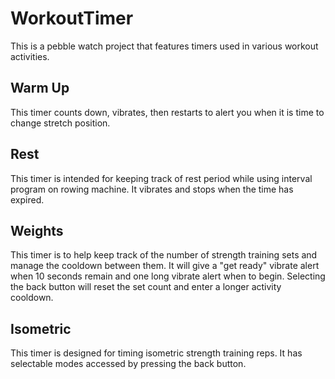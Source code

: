 WorkoutTimer
============

This is a pebble watch project that features timers used in various workout activities.

Warm Up
-------
This timer counts down, vibrates, then restarts to alert you when it is time to change stretch position.

Rest
-----
This timer is intended for keeping track of rest period while using interval program on rowing machine.
It vibrates and stops when the time has expired.

Weights
--------
This timer is to help keep track of the number of strength training sets and manage the cooldown between them.
It will give a "get ready" vibrate alert when 10 seconds remain and one long vibrate alert when to begin.
Selecting the back button will reset the set count and enter a longer activity cooldown.

Isometric
---------
This timer is designed for timing isometric strength training reps.
It has selectable modes accessed by pressing the back button.
